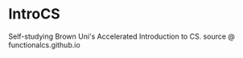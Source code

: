 # IntroCS
Self-studying Brown Uni's Accelerated Introduction to CS.       source @ functionalcs.github.io
